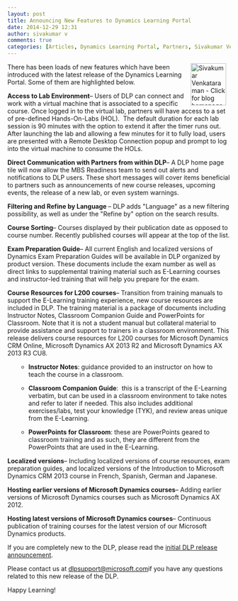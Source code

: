 ```yaml
---
layout: post
title: Announcing New Features to Dynamics Learning Portal
date: 2014-12-29 12:31
author: sivakumar v
comments: true
categories: [Articles, Dynamics Learning Portal, Partners, Sivakumar Venkataraman, Uncategorized]
---
```

<p style="text-align:left;"><a title="Sivakumar Venkataraman - Click for blog homepage"><img border="0" hspace="10" alt="Sivakumar Venkataraman - Click for blog homepage" src="https://microsofttpd.github.io/assets/0871.sivav.jpg" width="80" align="right" height="95" /></a>There has been loads of new features which have been introduced with the latest release of the Dynamics Learning Portal. Some of them are highlighted below.</p>
<p><strong>Access to Lab Environment</strong>&ndash; Users of DLP can connect and work with a virtual machine that is associated to a specific course. Once logged in to the virtual lab, partners will have access to a set of pre-defined Hands-On-Labs (HOL).&nbsp; The default duration for each lab session is 90 minutes with the option to extend it after the timer runs out. After launching the lab and allowing a few minutes for it to fully load, users are presented with a Remote Desktop Connection popup and prompt to log into the virtual machine to consume the HOLs.</p>
<p><strong>​Direct Communication with Partners from within DLP</strong>&ndash; A DLP home page tile will now allow the MBS Readiness team to send out alerts and notifications to DLP users. These short messages will cover items beneficial to partners such as announcements of new course releases, upcoming events, the release of a new lab, or even system warnings.</p>
<p><strong>Filtering and Refine by Language </strong>&ndash; DLP adds &quot;Language&quot; as a new filtering possibility, as well as under the &quot;Refine by&quot; option on the search results.</p>
<p><strong>​Course Sorting</strong>&ndash; Courses displayed by their publication date as opposed to course number. Recently published courses will appear at the top of the list.</p>
<p><strong>Exam Preparation Guide</strong>&ndash; All current English and localized versions of Dynamics Exam Preparation Guides will be available in DLP organized by product version. These documents include the exam number as well as direct links to supplemental training material such as E-Learning courses and instructor-led training that will help you prepare for the exam.</p>
<p><strong>​Course Resources for L200 courses</strong>&ndash; Transition from training manuals to support the E-Learning training experience, new course resources are included in DLP. The training material is a package of documents including Instructor Notes, Classroom Companion Guide and PowerPoints for Classroom. Note that it is not a student manual but collateral material to provide assistance and support to trainers in a classroom environment. This release delivers course resources for L200 courses for Microsoft Dynamics CRM Online, Microsoft Dynamics AX 2013 R2 and Microsoft Dynamics AX 2013 R3 CU8.</p>
<ul>
<ul>
<li>​​<strong>Instructor Notes</strong>: guidance provided to an instructor on how to teach the course in a classroom.</li>
</ul>
<ul>
<li>​​<strong>Classroom Companion Guide</strong>:&nbsp; this is a transcript of the E-Learning verbatim, but can be used in a classroom environment to take notes and refer to later if needed. This also includes additional exercises/labs, test your knowledge (TYK), and review areas unique from the E-Learning.</li>
</ul>
<ul>
<li>​​<strong>PowerPoints for Classroom</strong>: these are PowerPoints geared to classroom training and as such, they are different from the PowerPoints that are used in the E-Learning.</li>
</ul>
</ul>
<p><strong>Localized versions</strong>&ndash; Including localized versions of course resources, exam preparation guides, and localized versions of the Introduction to Microsoft Dynamics CRM 2013 course in French, Spanish, German and Japanese.</p>
<p><strong>Hosting earlier versions of Microsoft Dynamics courses</strong>&ndash; Adding earlier versions of Microsoft Dynamics courses such as Microsoft Dynamics AX 2012.</p>
<p><strong>Hosting latest versions of Microsoft Dynamics courses</strong>&ndash; Continuous publication of training courses for the latest version of our Microsoft Dynamics products.​</p>
<p>If you are completely new to the DLP, please read the <a href="https://mbs.microsoft.com/partnersource/northamerica/readiness-training/readiness-training-news/AnnouncingDLP" target="_blank">initial DLP release announcement</a>.</p>
<p>Please contact us at <a href="mailto:dlpsupport@microsoft.com" target="_blank">dlpsupport@microsoft.com</a>if you have any questions related to this new release of the DLP.</p>
<p>Happy Learning!</p>
